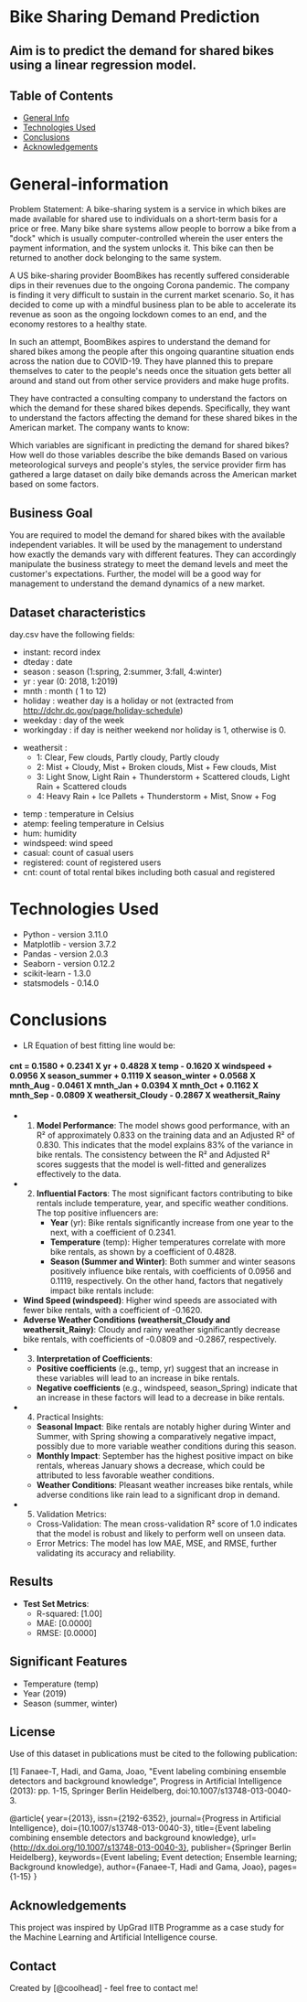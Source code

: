 # Bike Sharing Demand Prediction

## Aim is to predict the demand for shared bikes using a linear regression model.

## Table of Contents
* [General Info](#general-information)
* [Technologies Used](#technologies-used)
* [Conclusions](#conclusions)
* [Acknowledgements](#acknowledgements)

# General-information
Problem Statement: A bike-sharing system is a service in which bikes are made available for shared use to individuals on a short-term basis for a price or free. Many bike share systems allow people to borrow a bike from a "dock" which is usually computer-controlled wherein the user enters the payment information, and the system unlocks it. This bike can then be returned to another dock belonging to the same system.

A US bike-sharing provider BoomBikes has recently suffered considerable dips in their revenues due to the ongoing Corona pandemic. The company is finding it very difficult to sustain in the current market scenario. So, it has decided to come up with a mindful business plan to be able to accelerate its revenue as soon as the ongoing lockdown comes to an end, and the economy restores to a healthy state.

In such an attempt, BoomBikes aspires to understand the demand for shared bikes among the people after this ongoing quarantine situation ends across the nation due to COVID-19. They have planned this to prepare themselves to cater to the people's needs once the situation gets better all around and stand out from other service providers and make huge profits.

They have contracted a consulting company to understand the factors on which the demand for these shared bikes depends. Specifically, they want to understand the factors affecting the demand for these shared bikes in the American market. The company wants to know:

Which variables are significant in predicting the demand for shared bikes? How well do those variables describe the bike demands Based on various meteorological surveys and people's styles, the service provider firm has gathered a large dataset on daily bike demands across the American market based on some factors.

## Business Goal
You are required to model the demand for shared bikes with the available independent variables. It will be used by the management to understand how exactly the demands vary with different features. They can accordingly manipulate the business strategy to meet the demand levels and meet the customer's expectations. Further, the model will be a good way for management to understand the demand dynamics of a new market.

## Dataset characteristics

day.csv have the following fields:

- instant: record index
- dteday : date
- season : season (1:spring, 2:summer, 3:fall, 4:winter)
- yr : year (0: 2018, 1:2019)
- mnth : month ( 1 to 12)
- holiday : weather day is a holiday or not (extracted from http://dchr.dc.gov/page/holiday-schedule)
- weekday : day of the week
- workingday : if day is neither weekend nor holiday is 1, otherwise is 0.
+ weathersit : 
	- 1: Clear, Few clouds, Partly cloudy, Partly cloudy
	- 2: Mist + Cloudy, Mist + Broken clouds, Mist + Few clouds, Mist
	- 3: Light Snow, Light Rain + Thunderstorm + Scattered clouds, Light Rain + Scattered clouds
	- 4: Heavy Rain + Ice Pallets + Thunderstorm + Mist, Snow + Fog
- temp : temperature in Celsius
- atemp: feeling temperature in Celsius
- hum: humidity
- windspeed: wind speed
- casual: count of casual users
- registered: count of registered users
- cnt: count of total rental bikes including both casual and registered

# Technologies Used

- Python - version 3.11.0
- Matplotlib - version 3.7.2
- Pandas - version 2.0.3
- Seaborn - version 0.12.2
- scikit-learn - 1.3.0
- statsmodels - 0.14.0

# Conclusions

- LR Equation of best fitting line would be:

#### cnt = 0.1580 + 0.2341 X yr + 0.4828 X temp - 0.1620 X windspeed + 0.0956 X season_summer + 0.1119 X season_winter + 0.0568 X mnth_Aug - 0.0461 X mnth_Jan + 0.0394 X mnth_Oct + 0.1162 X mnth_Sep - 0.0809 X weathersit_Cloudy - 0.2867 X weathersit_Rainy

- 1. **Model Performance**: The model shows good performance, with an R² of approximately 0.833 on the training data and an Adjusted R² of 0.830. This indicates that the model explains 83% of the variance in bike rentals. The consistency between the R² and Adjusted R² scores suggests that the model is well-fitted and generalizes effectively to the data.
- 2. **Influential Factors**: The most significant factors contributing to bike rentals include temperature, year, and specific weather conditions. The top positive influencers are:
     - **Year** (yr): Bike rentals significantly increase from one year to the next, with a coefficient of 0.2341.
     - **Temperature** (temp): Higher temperatures correlate with more bike rentals, as shown by a coefficient of 0.4828.
     - **Season (Summer and Winter)**: Both summer and winter seasons positively influence bike rentals, with coefficients of 0.0956 and 0.1119, respectively.
On the other hand, factors that negatively impact bike rentals include:
- **Wind Speed (windspeed)**: Higher wind speeds are associated with fewer bike rentals, with a coefficient of -0.1620.
- **Adverse Weather Conditions (weathersit_Cloudy and weathersit_Rainy)**: Cloudy and rainy weather significantly decrease bike rentals, with coefficients of -0.0809 and -0.2867, respectively.
- 3. **Interpretation of Coefficients**:
    - **Positive coefficients** (e.g., temp, yr) suggest that an increase in these variables will lead to an increase in bike rentals.
    - **Negative coefficients** (e.g., windspeed, season_Spring) indicate that an increase in these factors will lead to a decrease in bike rentals.
- 4. Practical Insights:
    - **Seasonal Impact**: Bike rentals are notably higher during Winter and Summer, with Spring showing a comparatively negative impact, possibly due to more variable weather conditions during this season.
    - **Monthly Impact**: September has the highest positive impact on bike rentals, whereas January shows a decrease, which could be attributed to less favorable weather conditions.
    - **Weather Conditions**: Pleasant weather increases bike rentals, while adverse conditions like rain lead to a significant drop in demand.
- 5. Validation Metrics:
    - Cross-Validation: The mean cross-validation R² score of 1.0 indicates that the model is robust and likely to perform well on unseen data.
    - Error Metrics: The model has low MAE, MSE, and RMSE, further validating its accuracy and reliability.  

## Results

- **Test Set Metrics**:
	- R-squared: [1.00]
	- MAE: [0.0000]
	- RMSE: [0.0000]


## Significant Features

- Temperature (temp)
- Year (2019)
- Season (summer, winter)

## License

Use of this dataset in publications must be cited to the following publication:

[1] Fanaee-T, Hadi, and Gama, Joao, "Event labeling combining ensemble detectors and background knowledge", Progress in Artificial Intelligence (2013): pp. 1-15, Springer Berlin Heidelberg, doi:10.1007/s13748-013-0040-3.

@article{ year={2013}, issn={2192-6352}, journal={Progress in Artificial Intelligence}, doi={10.1007/s13748-013-0040-3}, title={Event labeling combining ensemble detectors and background knowledge}, url={http://dx.doi.org/10.1007/s13748-013-0040-3}, publisher={Springer Berlin Heidelberg}, keywords={Event labeling; Event detection; Ensemble learning; Background knowledge}, author={Fanaee-T, Hadi and Gama, Joao}, pages={1-15} }

## Acknowledgements

This project was inspired by UpGrad IITB Programme as a case study for the Machine Learning and Artificial Intelligence course.


## Contact
Created by [@coolhead] - feel free to contact me!


<!-- Optional -->
<!-- ## License -->
<!-- This project is open source and available under the [... License](). -->

<!-- You don't have to include all sections - just the one's relevant to your project -->